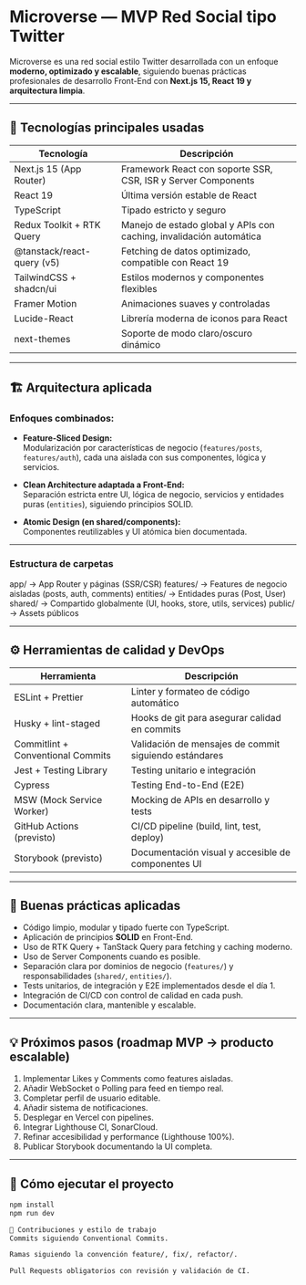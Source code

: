 # Microverse — MVP Red Social tipo Twitter

Microverse es una red social estilo Twitter desarrollada con un enfoque **moderno, optimizado y escalable**, siguiendo buenas prácticas profesionales de desarrollo Front-End con **Next.js 15, React 19 y arquitectura limpia**.

---

## 🚀 Tecnologías principales usadas

| Tecnología                    | Descripción                                                                   |
|-------------------------------|-------------------------------------------------------------------------------|
| Next.js 15 (App Router)        | Framework React con soporte SSR, CSR, ISR y Server Components                |
| React 19                       | Última versión estable de React                                              |
| TypeScript                     | Tipado estricto y seguro                                                     |
| Redux Toolkit + RTK Query      | Manejo de estado global y APIs con caching, invalidación automática          |
| @tanstack/react-query (v5)     | Fetching de datos optimizado, compatible con React 19                        |
| TailwindCSS + shadcn/ui        | Estilos modernos y componentes flexibles                                     |
| Framer Motion                  | Animaciones suaves y controladas                                             |
| Lucide-React                   | Librería moderna de iconos para React                                        |
| next-themes                    | Soporte de modo claro/oscuro dinámico                                        |

---

## 🏗 Arquitectura aplicada

### Enfoques combinados:
- **Feature-Sliced Design:**  
  Modularización por características de negocio (`features/posts`, `features/auth`), cada una aislada con sus componentes, lógica y servicios.
  
- **Clean Architecture adaptada a Front-End:**  
  Separación estricta entre UI, lógica de negocio, servicios y entidades puras (`entities`), siguiendo principios SOLID.

- **Atomic Design (en shared/components):**  
  Componentes reutilizables y UI atómica bien documentada.

---

### Estructura de carpetas

app/ → App Router y páginas (SSR/CSR)
features/ → Features de negocio aisladas (posts, auth, comments)
entities/ → Entidades puras (Post, User)
shared/ → Compartido globalmente (UI, hooks, store, utils, services)
public/ → Assets públicos


---

## ⚙ Herramientas de calidad y DevOps

| Herramienta                    | Descripción                                           |
|---------------------------------|-------------------------------------------------------|
| ESLint + Prettier               | Linter y formateo de código automático               |
| Husky + lint-staged             | Hooks de git para asegurar calidad en commits       |
| Commitlint + Conventional Commits | Validación de mensajes de commit siguiendo estándares |
| Jest + Testing Library          | Testing unitario e integración                       |
| Cypress                         | Testing End-to-End (E2E)                             |
| MSW (Mock Service Worker)       | Mocking de APIs en desarrollo y tests               |
| GitHub Actions (previsto)       | CI/CD pipeline (build, lint, test, deploy)          |
| Storybook (previsto)            | Documentación visual y accesible de componentes UI  |

---

## 🔑 Buenas prácticas aplicadas

- Código limpio, modular y tipado fuerte con TypeScript.
- Aplicación de principios **SOLID** en Front-End.
- Uso de RTK Query + TanStack Query para fetching y caching moderno.
- Uso de Server Components cuando es posible.
- Separación clara por dominios de negocio (`features/`) y responsabilidades (`shared/`, `entities/`).
- Tests unitarios, de integración y E2E implementados desde el día 1.
- Integración de CI/CD con control de calidad en cada push.
- Documentación clara, mantenible y escalable.

---

## 💡 Próximos pasos (roadmap MVP → producto escalable)

1. Implementar Likes y Comments como features aisladas.
2. Añadir WebSocket o Polling para feed en tiempo real.
3. Completar perfil de usuario editable.
4. Añadir sistema de notificaciones.
5. Desplegar en Vercel con pipelines.
6. Integrar Lighthouse CI, SonarCloud.
7. Refinar accesibilidad y performance (Lighthouse 100%).
8. Publicar Storybook documentando la UI completa.

---

## 📁 Cómo ejecutar el proyecto

```bash
npm install
npm run dev

👥 Contribuciones y estilo de trabajo
Commits siguiendo Conventional Commits.

Ramas siguiendo la convención feature/, fix/, refactor/.

Pull Requests obligatorios con revisión y validación de CI.

